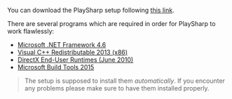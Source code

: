 You can download the PlaySharp setup following [this link](https://www.joduska.me/forum/forum/177-download-playsharp/).

There are several programs which are required in order for PlaySharp to work flawlessly:

 - [Microsoft .NET Framework 4.6](http://go.microsoft.com/fwlink/?LinkId=528259)
 - [Visual C++ Redistributable 2013 (x86)](https://download.microsoft.com/download/2/E/6/2E61CFA4-993B-4DD4-91DA-3737CD5CD6E3/vcredist_x86.exe)
 - [DirectX End-User Runtimes (June 2010)](http://download.microsoft.com/download/8/4/A/84A35BF1-DAFE-4AE8-82AF-AD2AE20B6B14/directx_Jun2010_redist.exe)
 - [Microsoft Build Tools 2015](https://download.microsoft.com/download/E/E/D/EEDF18A8-4AED-4CE0-BEBE-70A83094FC5A/BuildTools_Full.exe)

>The setup is supposed to install them *automatically*. If you encounter any problems please make sure to have them installed properly.
